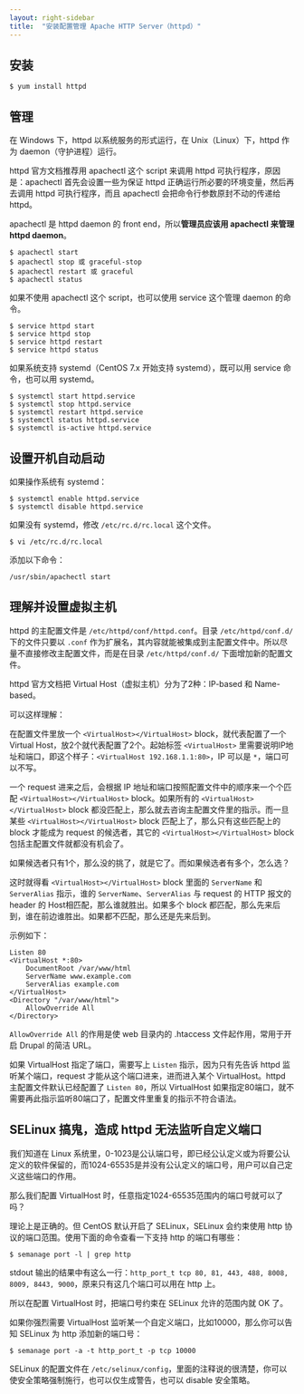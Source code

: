 ```yaml
---
layout: right-sidebar
title:  "安装配置管理 Apache HTTP Server（httpd）"
---
```


## 安装

    $ yum install httpd

## 管理

在 Windows 下，httpd 以系统服务的形式运行，在 Unix（Linux）下，httpd 作为 daemon（守护进程）运行。

httpd 官方文档推荐用 apachectl 这个 script 来调用 httpd 可执行程序，原因是：apachectl 首先会设置一些为保证 httpd 正确运行所必要的环境变量，然后再去调用 httpd 可执行程序，而且 apachectl 会把命令行参数原封不动的传递给 httpd。

apachectl 是 httpd daemon 的 front end，所以**管理员应该用 apachectl 来管理 httpd daemon**。

    $ apachectl start
    $ apachectl stop 或 graceful-stop
    $ apachectl restart 或 graceful
    $ apachectl status

如果不使用 apachectl 这个 script，也可以使用 service 这个管理 daemon 的命令。

    $ service httpd start
    $ service httpd stop
    $ service httpd restart
    $ service httpd status

如果系统支持 systemd（CentOS 7.x 开始支持 systemd），既可以用 service 命令，也可以用 systemd。

    $ systemctl start httpd.service
    $ systemctl stop httpd.service
    $ systemctl restart httpd.service
    $ systemctl status httpd.service
    $ systemctl is-active httpd.service

## 设置开机自动启动

如果操作系统有 systemd：

    $ systemctl enable httpd.service
    $ systemctl disable httpd.service

如果没有 systemd，修改 `/etc/rc.d/rc.local` 这个文件。

    $ vi /etc/rc.d/rc.local

添加以下命令：

    /usr/sbin/apachectl start

## 理解并设置虚拟主机

httpd 的主配置文件是 `/etc/httpd/conf/httpd.conf`。目录 `/etc/httpd/conf.d/` 下的文件只要以 `.conf` 作为扩展名，其内容就能被集成到主配置文件中。所以尽量不直接修改主配置文件，而是在目录 `/etc/httpd/conf.d/` 下面增加新的配置文件。

httpd 官方文档把 Virtual Host（虚拟主机）分为了2种：IP-based 和 Name-based。

可以这样理解：

在配置文件里放一个 `<VirtualHost></VirtualHost>` block，就代表配置了一个 Virtual Host，放2个就代表配置了2个。起始标签 `<VirtualHost>` 里需要说明IP地址和端口，即这个样子：`<VirtualHost 192.168.1.1:80>`，IP 可以是 `*`，端口可以不写。

一个 request 进来之后，会根据 IP 地址和端口按照配置文件中的顺序来一个个匹配 `<VirtualHost></VirtualHost>` block。如果所有的 `<VirtualHost></VirtualHost>` block 都没匹配上，那么就去咨询主配置文件里的指示。而一旦某些 `<VirtualHost></VirtualHost>` block 匹配上了，那么只有这些匹配上的 block 才能成为 request 的候选者，其它的 `<VirtualHost></VirtualHost>` block 包括主配置文件就都没有机会了。

如果候选者只有1个，那么没的挑了，就是它了。而如果候选者有多个，怎么选？

这时就得看 `<VirtualHost></VirtualHost>` block 里面的 `ServerName` 和 `ServerAlias` 指示，谁的 `ServerName`、`ServerAlias` 与 request 的 HTTP 报文的 header 的 Host相匹配，那么谁就胜出。如果多个 block 都匹配，那么先来后到，谁在前边谁胜出。如果都不匹配，那么还是先来后到。

示例如下：

    Listen 80
    <VirtualHost *:80>
        DocumentRoot /var/www/html
        ServerName www.example.com
        ServerAlias example.com 
    </VirtualHost>
    <Directory "/var/www/html">
        AllowOverride All
    </Directory>

`AllowOverride All` 的作用是使 web 目录内的 .htaccess 文件起作用，常用于开启 Drupal 的简洁 URL。

如果 VirtualHost 指定了端口，需要写上 `Listen` 指示，因为只有先告诉 httpd 监听某个端口，request 才能从这个端口进来，进而进入某个 VirtualHost。httpd 主配置文件默认已经配置了 `Listen 80`，所以 VirtualHost 如果指定80端口，就不需要再此指示监听80端口了，配置文件里重复的指示不符合语法。

## SELinux 搞鬼，造成 httpd 无法监听自定义端口

我们知道在 Linux 系统里，0-1023是公认端口号，即已经公认定义或为将要公认定义的软件保留的，而1024-65535是并没有公认定义的端口号，用户可以自己定义这些端口的作用。

那么我们配置 VirtualHost 时，任意指定1024-65535范围内的端口号就可以了吗？

理论上是正确的。但 CentOS 默认开启了 SELinux，SELinux 会约束使用 http 协议的端口范围。使用下面的命令查看一下支持 http 的端口有哪些：

    $ semanage port -l | grep http

stdout 输出的结果中有这么一行：`http_port_t tcp 80, 81, 443, 488, 8008, 8009, 8443, 9000`，原来只有这几个端口可以用在 http 上。

所以在配置 VirtualHost 时，把端口号约束在 SELinux 允许的范围内就 OK 了。

如果你强烈需要 VirtualHost 监听某一个自定义端口，比如10000，那么你可以告知 SELinux 为 http 添加新的端口号：

    $ semanage port -a -t http_port_t -p tcp 10000

SELinux 的配置文件在 `/etc/selinux/config`，里面的注释说的很清楚，你可以使安全策略强制施行，也可以仅生成警告，也可以 disable 安全策略。
